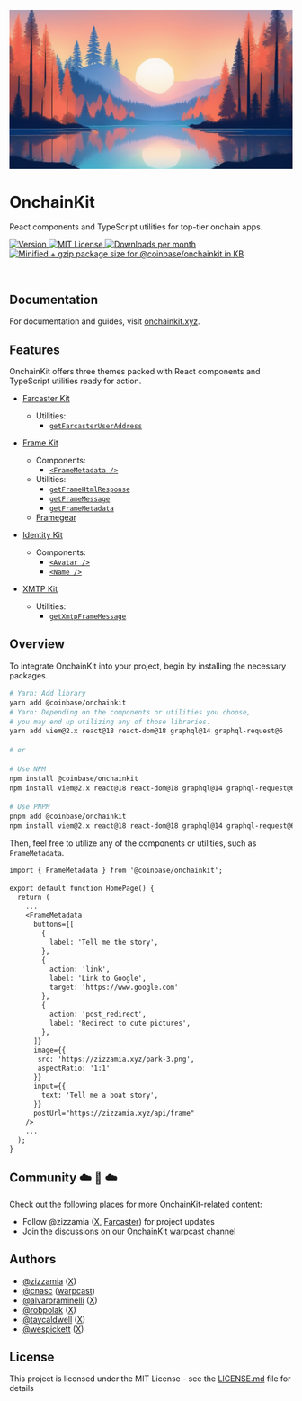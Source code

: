<p align="center">
  <a href="https://onchainkit.xyz">
    <picture>
      <source media="(prefers-color-scheme: dark)" srcset="./site/docs/public/logo/v0-8.png">
      <img alt="OnchainKit logo vibes" src="./site/docs/public/logo/v0-8.png" width="auto">
    </picture>
  </a>
</p>

# OnchainKit

<p align="left">
  React components and TypeScript utilities for top-tier onchain apps.
<p>

<p align="left">
  <a href="https://www.npmjs.com/package/@coinbase/onchainkit" target="_blank" rel="noopener noreferrer">
    <picture>
      <source media="(prefers-color-scheme: dark)" srcset="https://img.shields.io/npm/v/@coinbase/onchainkit?colorA=21262d&colorB=21262d&style=flat">
      <img src="https://img.shields.io/npm/v/@coinbase/onchainkit?colorA=f6f8fa&colorB=f6f8fa&style=flat" alt="Version">
    </picture>
  </a>
  <a href="https://github.com/coinbase/onchainkit/blob/main/LICENSE.md" target="_blank" rel="noopener noreferrer">
    <picture>
      <source media="(prefers-color-scheme: dark)" srcset="https://img.shields.io/npm/l/@coinbase/onchainkit?colorA=21262d&colorB=21262d&style=flat">
      <img src="https://img.shields.io/npm/l/@coinbase/onchainkit?colorA=f6f8fa&colorB=f6f8fa&style=flat" alt="MIT License">
    </picture>
  </a>
  <a href="https://www.npmjs.com/package/@coinbase/onchainkit" target="_blank" rel="noopener noreferrer">
    <picture>
      <source media="(prefers-color-scheme: dark)" srcset="https://img.shields.io/npm/dm/@coinbase/onchainkit?colorA=21262d&colorB=21262d&style=flat">
      <img src="https://img.shields.io/npm/dm/@coinbase/onchainkit?colorA=f6f8fa&colorB=f6f8fa&style=flat" alt="Downloads per month">
    </picture>
  </a>
  <a href="https://bundlephobia.com/result?p=@coinbase/onchainkit" target="_blank" rel="noopener noreferrer">
    <picture>
      <source media="(prefers-color-scheme: dark)" srcset="https://flat.badgen.net/bundlephobia/minzip/@coinbase/onchainkit">
      <img width="146" height="20" src="https://flat.badgen.net/bundlephobia/minzip/@coinbase/onchainkit" alt="Minified + gzip package size for @coinbase/onchainkit in KB" class="badge--in-table"></a>
    </picture>
  </a>
</p>

<br />

## Documentation

For documentation and guides, visit [onchainkit.xyz](https://onchainkit.xyz/).

## Features

OnchainKit offers three themes packed with React components and TypeScript utilities ready for action.

- [Farcaster Kit](https://onchainkit.xyz/farcasterkit/introduction)
  - Utilities:
    - [`getFarcasterUserAddress`](https://onchainkit.xyz/farcasterkit/get-farcaster-user-address)
- [Frame Kit](https://onchainkit.xyz/framekit/introduction)

  - Components:
    - [`<FrameMetadata />`](https://onchainkit.xyz/framekit/frame-metadata)
  - Utilities:
    - [`getFrameHtmlResponse`](https://onchainkit.xyz/framekit/get-frame-html-response)
    - [`getFrameMessage`](https://onchainkit.xyz/framekit/get-frame-message)
    - [`getFrameMetadata`](https://onchainkit.xyz/framekit/get-frame-metadata)
  - [Framegear](https://onchainkit.xyz/framekit/framegear)

- [Identity Kit](https://onchainkit.xyz/identitykit/introduction)

  - Components:
    - [`<Avatar />`](https://onchainkit.xyz/identitykit/avatar)
    - [`<Name />`](https://onchainkit.xyz/identitykit/name)

- [XMTP Kit](https://onchainkit.xyz/xmtpkit/introduction)
  - Utilities:
    - [`getXmtpFrameMessage`](https://onchainkit.xyz/xmtpkit/get-xmtp-frame-message)

## Overview

To integrate OnchainKit into your project, begin by installing the necessary packages.

```bash
# Yarn: Add library
yarn add @coinbase/onchainkit
# Yarn: Depending on the components or utilities you choose,
# you may end up utilizing any of those libraries.
yarn add viem@2.x react@18 react-dom@18 graphql@14 graphql-request@6

# or

# Use NPM
npm install @coinbase/onchainkit
npm install viem@2.x react@18 react-dom@18 graphql@14 graphql-request@6

# Use PNPM
pnpm add @coinbase/onchainkit
npm install viem@2.x react@18 react-dom@18 graphql@14 graphql-request@6
```

Then, feel free to utilize any of the components or utilities, such as `FrameMetadata`.

```tsx
import { FrameMetadata } from '@coinbase/onchainkit';

export default function HomePage() {
  return (
    ...
    <FrameMetadata
      buttons={[
        {
          label: 'Tell me the story',
        },
        {
          action: 'link',
          label: 'Link to Google',
          target: 'https://www.google.com'
        },
        {
          action: 'post_redirect',
          label: 'Redirect to cute pictures',
        },
      ]}
      image={{
       src: 'https://zizzamia.xyz/park-3.png',
       aspectRatio: '1:1'
      }}
      input={{
        text: 'Tell me a boat story',
      }}
      postUrl="https://zizzamia.xyz/api/frame"
    />
    ...
  );
}
```

## Community ☁️ 🌁 ☁️

Check out the following places for more OnchainKit-related content:

- Follow @zizzamia ([X](https://twitter.com/zizzamia), [Farcaster](https://warpcast.com/zizzamia)) for project updates
- Join the discussions on our [OnchainKit warpcast channel](https://warpcast.com/~/channel/onchainkit)

## Authors

- [@zizzamia](https://github.com/zizzamia.png) ([X](https://twitter.com/Zizzamia))
- [@cnasc](https://github.com/cnasc.png) ([warpcast](https://warpcast.com/cnasc))
- [@alvaroraminelli](https://github.com/alvaroraminelli.png) ([X](https://twitter.com/alvaroraminelli))
- [@robpolak](https://github.com/robpolak.png) ([X](https://twitter.com/0xr0b_eth))
- [@taycaldwell](https://github.com/taycaldwell.png) ([X](https://twitter.com/taycaldwell_))
- [@wespickett](https://github.com/wespickett.png) ([X](https://twitter.com/wespickett))

## License

This project is licensed under the MIT License - see the [LICENSE.md](LICENSE.md) file for details
